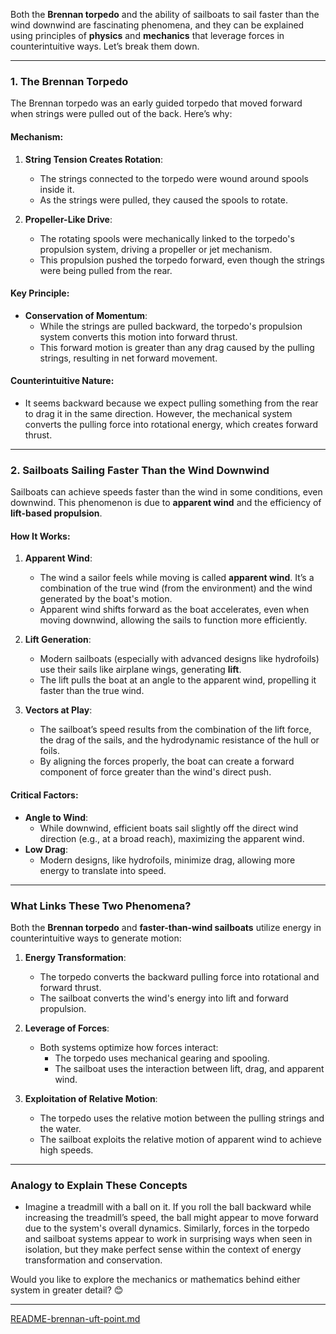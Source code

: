 Both the **Brennan torpedo** and the ability of sailboats to sail faster than the wind downwind are fascinating phenomena, and they can be explained using principles of **physics** and **mechanics** that leverage forces in counterintuitive ways. Let’s break them down.

---

### **1. The Brennan Torpedo**
The Brennan torpedo was an early guided torpedo that moved forward when strings were pulled out of the back. Here’s why:

#### **Mechanism**:
1. **String Tension Creates Rotation**:
   - The strings connected to the torpedo were wound around spools inside it.
   - As the strings were pulled, they caused the spools to rotate.

2. **Propeller-Like Drive**:
   - The rotating spools were mechanically linked to the torpedo's propulsion system, driving a propeller or jet mechanism.
   - This propulsion pushed the torpedo forward, even though the strings were being pulled from the rear.

#### **Key Principle**:
- **Conservation of Momentum**:
   - While the strings are pulled backward, the torpedo's propulsion system converts this motion into forward thrust.
   - This forward motion is greater than any drag caused by the pulling strings, resulting in net forward movement.

#### **Counterintuitive Nature**:
- It seems backward because we expect pulling something from the rear to drag it in the same direction. However, the mechanical system converts the pulling force into rotational energy, which creates forward thrust.

---

### **2. Sailboats Sailing Faster Than the Wind Downwind**
Sailboats can achieve speeds faster than the wind in some conditions, even downwind. This phenomenon is due to **apparent wind** and the efficiency of **lift-based propulsion**.

#### **How It Works**:
1. **Apparent Wind**:
   - The wind a sailor feels while moving is called **apparent wind**. It’s a combination of the true wind (from the environment) and the wind generated by the boat's motion.
   - Apparent wind shifts forward as the boat accelerates, even when moving downwind, allowing the sails to function more efficiently.

2. **Lift Generation**:
   - Modern sailboats (especially with advanced designs like hydrofoils) use their sails like airplane wings, generating **lift**.
   - The lift pulls the boat at an angle to the apparent wind, propelling it faster than the true wind.

3. **Vectors at Play**:
   - The sailboat’s speed results from the combination of the lift force, the drag of the sails, and the hydrodynamic resistance of the hull or foils.
   - By aligning the forces properly, the boat can create a forward component of force greater than the wind's direct push.

#### **Critical Factors**:
- **Angle to Wind**:
   - While downwind, efficient boats sail slightly off the direct wind direction (e.g., at a broad reach), maximizing the apparent wind.
- **Low Drag**:
   - Modern designs, like hydrofoils, minimize drag, allowing more energy to translate into speed.

---

### **What Links These Two Phenomena?**
Both the **Brennan torpedo** and **faster-than-wind sailboats** utilize energy in counterintuitive ways to generate motion:
1. **Energy Transformation**:
   - The torpedo converts the backward pulling force into rotational and forward thrust.
   - The sailboat converts the wind's energy into lift and forward propulsion.

2. **Leverage of Forces**:
   - Both systems optimize how forces interact:
     - The torpedo uses mechanical gearing and spooling.
     - The sailboat uses the interaction between lift, drag, and apparent wind.

3. **Exploitation of Relative Motion**:
   - The torpedo uses the relative motion between the pulling strings and the water.
   - The sailboat exploits the relative motion of apparent wind to achieve high speeds.

---

### **Analogy to Explain These Concepts**
- Imagine a treadmill with a ball on it. If you roll the ball backward while increasing the treadmill’s speed, the ball might appear to move forward due to the system's overall dynamics. Similarly, forces in the torpedo and sailboat systems appear to work in surprising ways when seen in isolation, but they make perfect sense within the context of energy transformation and conservation.

Would you like to explore the mechanics or mathematics behind either system in greater detail? 😊


---

[README-brennan-uft-point.md](https://t2m.io/FFbjYj7)

